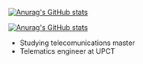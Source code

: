 [![Anurag's GitHub stats](https://github-readme-stats.vercel.app/api?username=elpekenin&show_icons=true&theme=algolia&custom_title=elpekenin%27s%20stats&hide=contribs)](https://github.com/anuraghazra/github-readme-stats)

[![Anurag's GitHub stats](https://github-readme-stats.vercel.app/api/top-langs/?username=elpekenin&layout=compact)](https://github.com/anuraghazra/github-readme-stats)

- Studying telecomunications master
- Telematics engineer at UPCT
